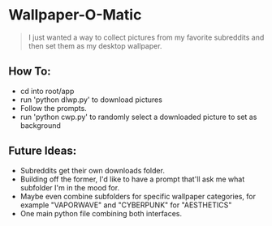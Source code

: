 # Wallpaper-O-Matic 

> I just wanted a way to collect pictures from my favorite subreddits and then set them as my desktop wallpaper. 

## How To:
- cd into root/app
- run 'python dlwp.py' to download pictures
- Follow the prompts.
- run 'python cwp.py' to randomly select a downloaded picture to set as background

## Future Ideas:
- Subreddits get their own downloads folder.
- Building off the former, I'd like to have a prompt that'll ask me what subfolder I'm in the mood for.
- Maybe even combine subfolders for specific wallpaper categories, for example "VAPORWAVE" and "CYBERPUNK" for "AESTHETICS"
- One main python file combining both interfaces.